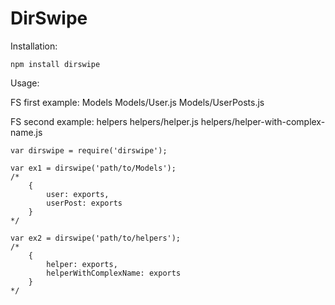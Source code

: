 # DirSwipe

Installation:

	npm install dirswipe

Usage:

FS first example:
Models
Models/User.js
Models/UserPosts.js

FS second example:
helpers
helpers/helper.js
helpers/helper-with-complex-name.js

	var dirswipe = require('dirswipe');

	var ex1 = dirswipe('path/to/Models');
	/*
		{
			user: exports,
			userPost: exports
		}
	*/

	var ex2 = dirswipe('path/to/helpers');
	/*
		{
			helper: exports,
			helperWithComplexName: exports
		}
	*/